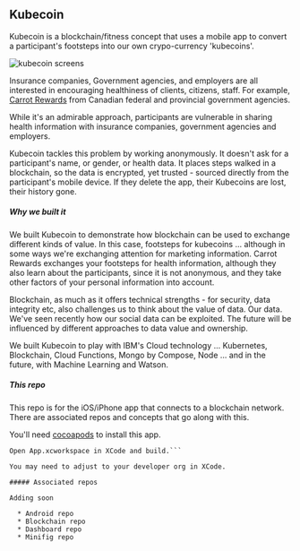 Kubecoin
--------

Kubecoin is a blockchain/fitness concept that uses a mobile app to convert a participant's footsteps into our own crypo-currency 'kubecoins'.

![kubecoin screens](https://raw.githubusercontent.com/antonmc/kubecoin/master/design/screens.png)


Insurance companies, Government agencies, and employers are all interested in encouraging healthiness of clients, citizens, staff. For example, [Carrot Rewards](https://www.carrotrewards.ca/home/) from Canadian federal and provincial government agencies.

While it's an admirable approach, participants are vulnerable in sharing health information with insurance companies, government agencies and employers.

Kubecoin tackles this problem by working anonymously. It doesn't ask for a participant's name, or gender, or health data. It places steps walked in a blockchain, so the data is encrypted, yet trusted - sourced directly from the participant's mobile device. If they delete the app, their Kubecoins are lost, their history gone.

##### Why we built it

We built Kubecoin to demonstrate how blockchain can be used to exchange different kinds of value. In this case, footsteps for kubecoins ... although in some ways we're exchanging attention for marketing information. Carrot Rewards exchanges your footsteps for health information, although they also learn about the participants, since it is not anonymous, and they take other factors of your personal information into account.

Blockchain, as much as it offers technical strengths - for security, data integrity etc, also challenges us to think about the value of data. Our data. We've seen recently how our social data can be exploited. The future will be influenced by different approaches to data value and ownership.

We built Kubecoin to play with IBM's Cloud technology ... Kubernetes, Blockchain, Cloud Functions, Mongo by Compose, Node ... and in the future, with Machine Learning and Watson.  

##### This repo

This repo is for the iOS/iPhone app that connects to a blockchain network. There are associated repos and concepts that go along with this.

You'll need [cocoapods](https://cocoapods.org/) to install this app.

```Run $ pod install in your project directory.
Open App.xcworkspace in XCode and build.```

You may need to adjust to your developer org in XCode.

##### Associated repos

Adding soon

  * Android repo
  * Blockchain repo
  * Dashboard repo
  * Minifig repo
